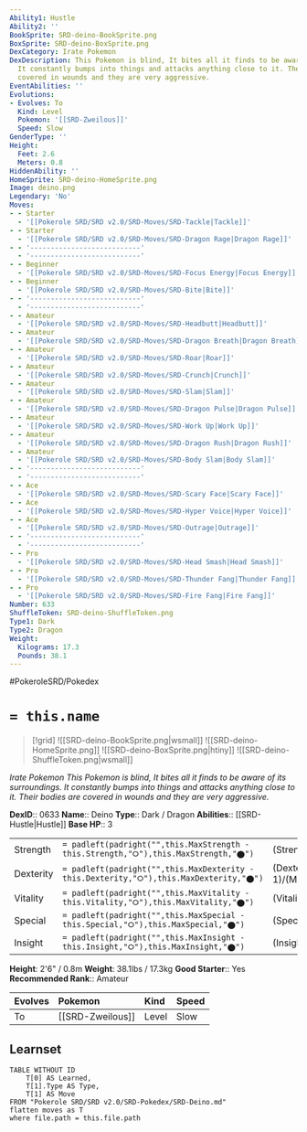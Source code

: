 ```yaml
---
Ability1: Hustle
Ability2: ''
BookSprite: SRD-deino-BookSprite.png
BoxSprite: SRD-deino-BoxSprite.png
DexCategory: Irate Pokemon
DexDescription: This Pokemon is blind, It bites all it finds to be aware of its surroundings.
  It constantly bumps into things and attacks anything close to it. Their bodies are
  covered in wounds and they are very aggressive.
EventAbilities: ''
Evolutions:
- Evolves: To
  Kind: Level
  Pokemon: '[[SRD-Zweilous]]'
  Speed: Slow
GenderType: ''
Height:
  Feet: 2.6
  Meters: 0.8
HiddenAbility: ''
HomeSprite: SRD-deino-HomeSprite.png
Image: deino.png
Legendary: 'No'
Moves:
- - Starter
  - '[[Pokerole SRD/SRD v2.0/SRD-Moves/SRD-Tackle|Tackle]]'
- - Starter
  - '[[Pokerole SRD/SRD v2.0/SRD-Moves/SRD-Dragon Rage|Dragon Rage]]'
- - '---------------------------'
  - '---------------------------'
- - Beginner
  - '[[Pokerole SRD/SRD v2.0/SRD-Moves/SRD-Focus Energy|Focus Energy]]'
- - Beginner
  - '[[Pokerole SRD/SRD v2.0/SRD-Moves/SRD-Bite|Bite]]'
- - '---------------------------'
  - '---------------------------'
- - Amateur
  - '[[Pokerole SRD/SRD v2.0/SRD-Moves/SRD-Headbutt|Headbutt]]'
- - Amateur
  - '[[Pokerole SRD/SRD v2.0/SRD-Moves/SRD-Dragon Breath|Dragon Breath]]'
- - Amateur
  - '[[Pokerole SRD/SRD v2.0/SRD-Moves/SRD-Roar|Roar]]'
- - Amateur
  - '[[Pokerole SRD/SRD v2.0/SRD-Moves/SRD-Crunch|Crunch]]'
- - Amateur
  - '[[Pokerole SRD/SRD v2.0/SRD-Moves/SRD-Slam|Slam]]'
- - Amateur
  - '[[Pokerole SRD/SRD v2.0/SRD-Moves/SRD-Dragon Pulse|Dragon Pulse]]'
- - Amateur
  - '[[Pokerole SRD/SRD v2.0/SRD-Moves/SRD-Work Up|Work Up]]'
- - Amateur
  - '[[Pokerole SRD/SRD v2.0/SRD-Moves/SRD-Dragon Rush|Dragon Rush]]'
- - Amateur
  - '[[Pokerole SRD/SRD v2.0/SRD-Moves/SRD-Body Slam|Body Slam]]'
- - '---------------------------'
  - '---------------------------'
- - Ace
  - '[[Pokerole SRD/SRD v2.0/SRD-Moves/SRD-Scary Face|Scary Face]]'
- - Ace
  - '[[Pokerole SRD/SRD v2.0/SRD-Moves/SRD-Hyper Voice|Hyper Voice]]'
- - Ace
  - '[[Pokerole SRD/SRD v2.0/SRD-Moves/SRD-Outrage|Outrage]]'
- - '---------------------------'
  - '---------------------------'
- - Pro
  - '[[Pokerole SRD/SRD v2.0/SRD-Moves/SRD-Head Smash|Head Smash]]'
- - Pro
  - '[[Pokerole SRD/SRD v2.0/SRD-Moves/SRD-Thunder Fang|Thunder Fang]]'
- - Pro
  - '[[Pokerole SRD/SRD v2.0/SRD-Moves/SRD-Fire Fang|Fire Fang]]'
Number: 633
ShuffleToken: SRD-deino-ShuffleToken.png
Type1: Dark
Type2: Dragon
Weight:
  Kilograms: 17.3
  Pounds: 38.1
---
```


#PokeroleSRD/Pokedex

# `= this.name`

> [!grid]
> ![[SRD-deino-BookSprite.png|wsmall]]
> ![[SRD-deino-HomeSprite.png]]
> ![[SRD-deino-BoxSprite.png|htiny]]
> ![[SRD-deino-ShuffleToken.png|wsmall]]


*Irate Pokemon*
*This Pokemon is blind, It bites all it finds to be aware of its surroundings. It constantly bumps into things and attacks anything close to it. Their bodies are covered in wounds and they are very aggressive.*

**DexID**:: 0633
**Name**:: Deino
**Type**:: Dark / Dragon
**Abilities**:: [[SRD-Hustle|Hustle]]
**Base HP**:: 3

|           |                                                                                        |                                          |
| --------- | -------------------------------------------------------------------------------------- | ---------------------------------------- |
| Strength  | `= padleft(padright("",this.MaxStrength - this.Strength,"⭘"),this.MaxStrength,"⬤")`    | (Strength::2)/(MaxStrength::4)   |
| Dexterity | `= padleft(padright("",this.MaxDexterity - this.Dexterity,"⭘"),this.MaxDexterity,"⬤")` | (Dexterity:: 1)/(MaxDexterity::3) |
| Vitality  | `= padleft(padright("",this.MaxVitality - this.Vitality,"⭘"),this.MaxVitality,"⬤")`    | (Vitality::2)/(MaxVitality::4)   |
| Special   | `= padleft(padright("",this.MaxSpecial - this.Special,"⭘"),this.MaxSpecial,"⬤")`       | (Special::2)/(MaxSpecial::4)     |
| Insight   | `= padleft(padright("",this.MaxInsight - this.Insight,"⭘"),this.MaxInsight,"⬤")`       | (Insight::2)/(MaxInsight::4)     |

**Height**: 2'6" / 0.8m
**Weight**: 38.1lbs / 17.3kg
**Good Starter**:: Yes
**Recommended Rank**:: Amateur

| Evolves   | Pokemon          | Kind   | Speed   |
|:----------|:-----------------|:-------|:--------|
| To        | [[SRD-Zweilous]] | Level  | Slow    |

## Learnset

```dataview
TABLE WITHOUT ID
    T[0] AS Learned,
    T[1].Type AS Type,
    T[1] AS Move
FROM "Pokerole SRD/SRD v2.0/SRD-Pokedex/SRD-Deino.md"
flatten moves as T
where file.path = this.file.path
```
